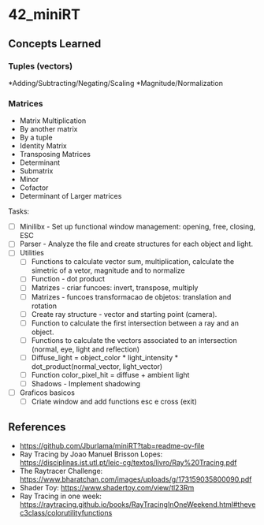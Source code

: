 # 42_miniRT
## Concepts Learned
### Tuples (vectors)
*Adding/Subtracting/Negating/Scaling
*Magnitude/Normalization
### Matrices
* Matrix Multiplication
*   By another matrix
*   By a tuple
* Identity Matrix
* Transposing Matrices
* Determinant
*   Submatrix
*   Minor
*   Cofactor
*   Determinant of Larger matrices

Tasks:
- [ ] Minilibx - Set up functional window management: opening, free, closing, ESC
- [ ] Parser - Analyze the file and create structures for each object and light.  
- [ ] Utilities  
  - [ ] Functions to calculate vector sum, multiplication, calculate the simetric of a vetor, magnitude and to normalize  
  - [ ] Function - dot product  
  - [ ] Matrizes - criar funcoes: invert, transpose, multiply  
  - [ ] Matrizes - funcoes transformacao de objetos: translation and rotation  
  - [ ] Create ray structure - vector and starting point (camera).  
  - [ ] Function to calculate the first intersection between a ray and an object.  
  - [ ] Functions to calculate the vectors associated to an intersection (normal, eye, light and reflection)  
  - [ ] Diffuse_light = object_color * light_intensity * dot_product(normal_vector, light_vector)  
  - [ ] Function color_pixel_hit = diffuse + ambient light
  - [ ] Shadows - Implement shadowing
- [ ] Graficos basicos  
  - [ ] Criate window and add functions esc e cross (exit)  

## References
* https://github.com/Jburlama/miniRT?tab=readme-ov-file
* Ray Tracing by Joao Manuel Brisson Lopes: https://disciplinas.ist.utl.pt/leic-cg/textos/livro/Ray%20Tracing.pdf
* The Raytracer Challenge: https://www.bharatchan.com/images/uploads/g/173159035800090.pdf
* Shader Toy: https://www.shadertoy.com/view/tl23Rm
* Ray Tracing in one week: https://raytracing.github.io/books/RayTracingInOneWeekend.html#thevec3class/colorutilityfunctions
